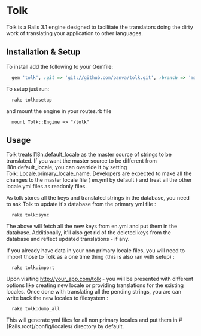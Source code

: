 # Tolk
Tolk is a Rails 3.1 engine designed to facilitate the translators doing the dirty work of translating your application to other languages.

## Installation & Setup

To install add the following to your Gemfile:

````ruby
  gem 'tolk', :git => 'git://github.com/panva/tolk.git', :branch => 'master'
````

To setup just run:

````
  rake tolk:setup
````

and mount the engine in your routes.rb file

````
  mount Tolk::Engine => "/tolk"
````

## Usage

Tolk treats I18n.default_locale as the master source of strings to be translated. If you want the master source to be different from I18n.default_locale, you can override it by setting Tolk::Locale.primary_locale_name. Developers are expected to make all the changes to the master locale file ( en.yml by default ) and treat all the other locale.yml files as readonly files.

As tolk stores all the keys and translated strings in the database, you need to ask Tolk to update it's database from the primary yml file :

````
  rake tolk:sync
````

The above will fetch all the new keys from en.yml and put them in the database. Additionally, it'll also get rid of the deleted keys from the database and reflect updated translations - if any.

If you already have data in your non primary locale files, you will need to import those to Tolk as a one time thing (this is also ran with setup) :

````
  rake tolk:import
````

Upon visiting http://your_app.com/tolk - you will be presented with different options like creating new locale or providing translations for the existing locales. Once done with translating all the pending strings, you are can write back the new locales to filesystem :

````
  rake tolk:dump_all
````

This will generate yml files for all non primary locales and put them in #{Rails.root}/config/locales/ directory by default.